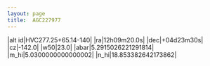 ```yaml
---
layout: page
title:  AGC227977
--- 
```

|alt id|HVC277.25+65.14-140|
|ra|12h09m20.0s|
|dec|+04d23m30s|
|cz|-142.0|
|w50|23.0|
|abar|5.2915026221291814|
|m_hi|5.0300000000000002|
|n_hi|18.853382642173862|
